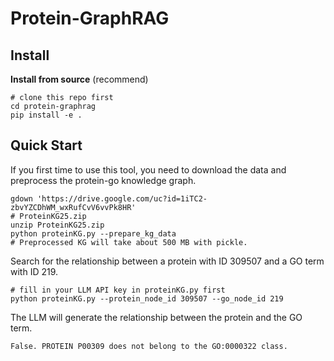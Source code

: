 # Protein-GraphRAG

## Install

**Install from source** (recommend)

```shell
# clone this repo first
cd protein-graphrag
pip install -e .
```

## Quick Start

If you first time to use this tool, you need to download the data and preprocess the protein-go knowledge graph.

```shell
gdown 'https://drive.google.com/uc?id=1iTC2-zbvYZCDhWM_wxRufCvV6vvPk8HR'
# ProteinKG25.zip
unzip ProteinKG25.zip
python proteinKG.py --prepare_kg_data
# Preprocessed KG will take about 500 MB with pickle.
```

Search for the relationship between a protein with ID 309507 and a GO term with ID 219.
```shell
# fill in your LLM API key in proteinKG.py first
python proteinKG.py --protein_node_id 309507 --go_node_id 219
```

The LLM will generate the relationship between the protein and the GO term.
```
False. PROTEIN P00309 does not belong to the GO:0000322 class.
```


